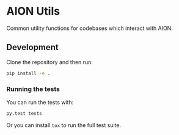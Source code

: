 # AION Utils

Common utility functions for codebases which interact with AION.


## Development

Clone the repository and then run:

```sh
pip install -e .
```


### Running the tests

You can run the tests with:

```sh
py.test tests
```

Or you can install `tox` to run the full test suite.

